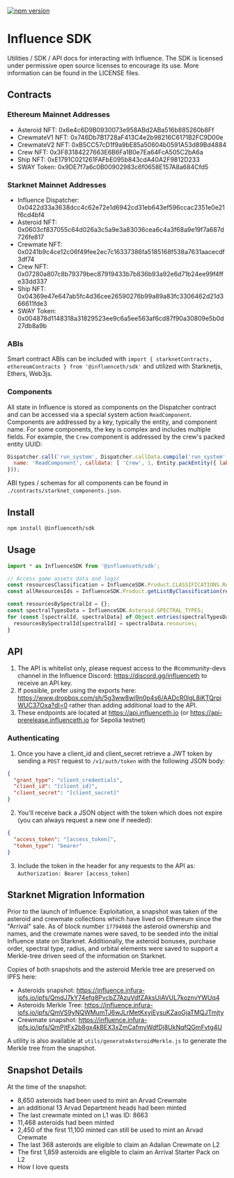 [![npm version](https://badge.fury.io/js/@influenceth%2Fsdk.svg)](https://badge.fury.io/js/@influenceth%2Fsdk)

# Influence SDK
Utilities / SDK / API docs for interacting with Influence. The SDK is licensed under permissive open source licenses to encourage its use.
More information can be found in the LICENSE files.

## Contracts

### Ethereum Mainnet Addresses
- Asteroid NFT: 0x6e4c6D9B0930073e958ABd2ABa516b885260b8Ff
- CrewmateV1 NFT: 0x746Db7B1728aF413C4e2b98216C6171B2FC9D00e
- CrewmateV2 NFT: 0xB5CC57cD1f9a9bE85a50604b0591A53d89Bd4884
- Crew NFT: 0x3F83184227663E6B6Fa1B0e7Ea64FcA505C2bA6a
- Ship NFT: 0xE1791C021261FAFbE095b843cdA40A2F9812D233
- SWAY Token: 0x9DE7f7a6c0B00902983c6f0658E157A8a684Cfd5

### Starknet Mainnet Addresses
- Influence Dispatcher: 0x0422d33a3638dcc4c62e72e1d6942cd31eb643ef596ccac2351e0e21f6cd4bf4
- Asteroid NFT: 0x0603cf837055c64d026a3c5a9e3a83036cea6c4a3f68a9e19f7a687d726fe817
- Crewmate NFT: 0x0241b9c4ce12c06f49fee2ec7c16337386fa5185168f538a7631aacecdf3df74
- Crew NFT: 0x07280a807c8b79379bec87919433b7b836b93a92e6d71b24ee99f4ffe33dd337
- Ship NFT: 0x04369e47e647ab5fc4d36cee26590276b99a89a83fc3306462d21d366611fde3
- SWAY Token: 0x004878d1148318a31829523ee9c6a5ee563af6cd87f90a30809e5b0d27db8a9b

### ABIs
Smart contract ABIs can be included with `import { starknetContracts, ethereumContracts } from '@influenceth/sdk'` and utilized with Starknetjs, Ethers, Web3js.

### Components
All state in Influence is stored as components on the Dispatcher contract and can be accessed via a special system action `ReadComponent`.
Components are addressed by a key, typically the entity, and component name. For some components, the key is complex and includes multiple fields.
For example, the `Crew` component is addressed by the crew's packed entity UUID:
```js
Dispatcher.call('run_system', Dispatcher.callData.compile('run_system', {
  name: 'ReadComponent', calldata: [ 'Crew', 1, Entity.packEntity({ label: Entity.IDS.CREW, id: 4938 }) ]
}));
```

ABI types / schemas for all components can be found in `./contracts/starknet_components.json`.

## Install

```sh
npm install @influenceth/sdk
```

## Usage

```js
import * as InfluenceSDK from '@influenceth/sdk';

// Access game assets data and logic
const resourcesClassification = InfluenceSDK.Product.CLASSIFICATIONS.RAW_MATERIAL;
const allResourcesIds = InfluenceSDK.Product.getListByClassification(resourcesClassification);

const resourcesBySpectralId = {};
const spectralTypesData = InfluenceSDK.Asteroid.SPECTRAL_TYPES;
for (const [spectralId, spectralData] of Object.entries(spectralTypesData)) {
  resourcesBySpectralId[spectralId] = spectralData.resources;
}
```

## API
1. The API is whitelist only, please request access to the #community-devs channel in the Influence Discord: https://discord.gg/influenceth to receive an API key.
2. If possible, prefer using the exports here: https://www.dropbox.com/sh/5g3ww8wi9n0p4s6/AADcR0lgL8iKTQrpiWUC37Oxa?dl=0 rather than adding additional load to the API.
3. These endpoints are located at https://api.influenceth.io (or https://api-prerelease.influenceth.io for Sepolia testnet)

### Authenticating
1. Once you have a client_id and client_secret retrieve a JWT token by sending a `POST` request to `/v1/auth/token` with the following JSON body:
```json
{
  "grant_type": "client_credentials",
  "client_id": "[client_id]",
  "client_secret": "[client_secret]"
}
```
2. You'll receive back a JSON object with the token which does not expire (you can always request a new one if needed):
```json
{
  "access_token": "[access_token]",
  "token_type": "bearer"
}
```
3. Include the token in the header for any requests to the API as: `Authorization: Bearer [access_token]`

## Starknet Migration Information
Prior to the launch of Influence: Exploitation, a snapshot was taken of the asteroid and crewmate collections which
have lived on Ethereum since the "Arrival" sale. As of block number `17794088` the asteroid ownership and names, and
the crewmate names were saved, to be seeded into the initial Influence state on Starknet. Additionally, the asteroid
bonuses, purchase order, spectral type, radius, and orbital elements were saved to support a Merkle-tree driven seed
of the information on Starknet.

Copies of both snapshots and the asteroid Merkle tree are preserved on IPFS here:
- Asteroids snapshot: https://influence.infura-ipfs.io/ipfs/QmdJ7kY74efg8PvcbZ7AzuVdfZAksUiAVUL7koznvYWUq4
- Asteroids Merkle Tree: https://influence.infura-ipfs.io/ipfs/QmVS9yNQWMumTJ6wJLrMetKxyiEysuKZaoGjaTMQJTmjty
- Crewmate snapshot: https://influence.infura-ipfs.io/ipfs/QmPjtFx2b8gx4kBEX3xZmCafmyWdfDj8UkNqfQGmFvtg4U

A utility is also available at `utils/generateAsteroidMerkle.js` to generate the Merkle tree from the snapshot.

## Snapshot Details
At the time of the snapshot:
- 8,650 asteroids had been used to mint an Arvad Crewmate
- an additional 13 Arvad Department heads had been minted
- The last crewmate minted on L1 was ID: 8663
- 11,468 asteroids had been minted
- 2,450 of the first 11,100 minted can still be used to mint an Arvad Crewmate
- The last 368 asteroids are eligible to claim an Adalian Crewmate on L2
- The first 1,859 asteroids are eligible to claim an Arrival Starter Pack on L2
- How I love quests
